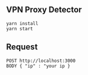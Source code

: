 ## VPN Proxy Detector

```
yarn install
yarn start
```

## Request

```
POST http://localhost:3000
BODY { "ip" : "your ip }
```
